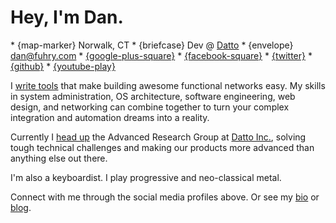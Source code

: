 <h1 class="home-header">Hey, I'm Dan.</h1>

<div class="quickfacts" markdown="1">
* {map-marker} Norwalk, CT
* {briefcase} Dev @ <a href="http://dattobackup.com/">Datto</a>
* {envelope} <a href="contact">dan@fuhry.com</a>
* <a class="icon-only-link" href="http://gplus.to/fuhry" title="Google+">{google-plus-square}</a>
* <a class="icon-only-link" href="https://www.facebook.com/fuhry" title="Facebook">{facebook-square}</a>
* <a class="icon-only-link" href="https://twitter.com/danfuhry" title="Twitter">{twitter}</a>
* <a class="icon-only-link" href="https://github.com/fuhry" title="GitHub">{github}</a>
* <a class="icon-only-link" href="https://www.youtube.com/danfuhry" title="YouTube">{youtube-play}</a>
<div class="clearer"></div>
</div>

I [write tools](projects) that make building awesome functional networks easy. My skills in system
administration, OS architecture, software engineering, web design, and networking can combine together
to turn your complex integration and automation dreams into a reality.

Currently I [head up](work) the Advanced Research Group at [Datto Inc.](http://dattobackup.com),
solving tough technical challenges and making our products more advanced than anything else out
there.

I'm also a keyboardist. I play progressive and neo-classical metal.

Connect with me through the social media profiles above. Or
see my [bio](bio) or [blog](blog).
